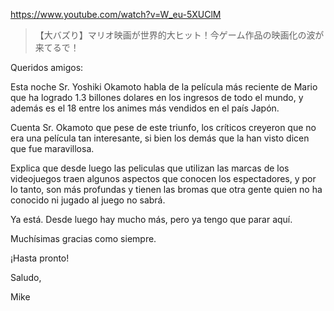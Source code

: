https://www.youtube.com/watch?v=W_eu-5XUClM

> 【大バズり】マリオ映画が世界的大ヒット！今ゲーム作品の映画化の波が来てるで！

Queridos amigos:

Esta noche Sr. Yoshiki Okamoto habla de la película más reciente de Mario que ha logrado 1.3 billones dolares en los ingresos de todo el mundo, y además es el 18 entre los animes más vendidos en el país Japón.

Cuenta Sr. Okamoto que pese de este triunfo, los críticos creyeron que no era una película tan interesante, si bien los demás que la han visto dicen que fue maravillosa. 

Explica que desde luego las peliculas que utilizan las marcas de los videojuegos traen algunos aspectos que conocen los espectadores, y por lo tanto, son más profundas y tienen las bromas que otra gente quien no ha conocido ni jugado al juego no sabrá.

Ya está. Desde luego hay mucho más, pero ya tengo que parar aquí.

Muchísimas gracias como siempre.

¡Hasta pronto!

Saludo,

Mike

